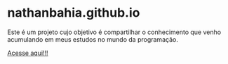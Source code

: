 # nathanbahia.github.io

Este é um projeto cujo objetivo é compartilhar o conhecimento que venho acumulando em meus estudos no mundo da programação.

[Acesse aqui!!!](https://nathanbahia.github.io)
